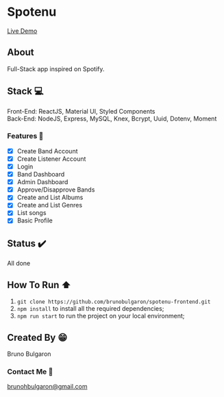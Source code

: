 # Spotenu

[Live Demo](https://spotenubruno.web.app/)

## About
Full-Stack app inspired on Spotify.

## Stack :computer:
Front-End: ReactJS, Material UI, Styled Components  
Back-End: NodeJS, Express, MySQL, Knex, Bcrypt, Uuid, Dotenv, Moment

### Features :rocket:

- [X] Create Band Account
- [x] Create Listener Account
- [X] Login
- [X] Band Dashboard
- [X] Admin Dashboard
- [x] Approve/Disapprove Bands
- [X] Create and List Albums
- [X] Create and List Genres
- [x] List songs
- [x] Basic Profile

## Status :heavy_check_mark:
All done

## How To Run :arrow_up:
1. `git clone https://github.com/brunobulgaron/spotenu-frontend.git`
2. `npm install` to install all the required dependencies;
3. `npm run start` to run the project on your local environment;

## Created By :grin:
Bruno Bulgaron

### Contact Me :email:
brunohbulgaron@gmail.com
